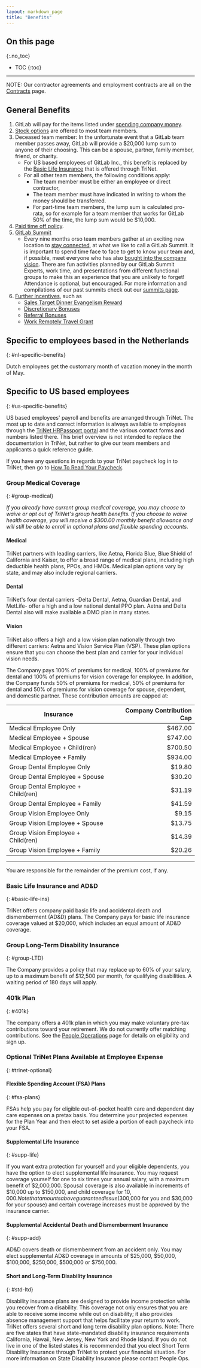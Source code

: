 ```yaml
---
layout: markdown_page
title: "Benefits"
---
```



## On this page
{:.no_toc}

- TOC
{:toc}

----


NOTE: Our contractor agreements and employment contracts are all on the [Contracts](https://about.gitlab.com/handbook/contracts/) page.



## General Benefits

1. GitLab will pay for the items listed under [spending company money](https://about.gitlab.com/handbook/#spending-company-money).
1. [Stock options](/handbook/stock-options/) are offered to most team members.
1.  Deceased team member:
    In the unfortunate event that a GitLab team member passes away, GitLab will
    provide a $20,000 lump sum to anyone of their choosing. This can be a spouse,
    partner, family member, friend, or charity.
      * For US based employees of GitLab Inc., this benefit is replaced by the
        [Basic Life Insurance](#basic-life-ins) that is offered through TriNet.
      * For all other team members, the following conditions apply:
         * The team member must be either an employee or direct contractor,
         * The team member must have indicated in writing to whom the money
           should be transferred.
         * For part-time team members, the lump sum is calculated pro-rata, so
           for example for a team member that works for GitLab 50% of the time,
           the lump sum would be $10,000.
1. [Paid time off policy](https://about.gitlab.com/handbook/#paid-time-off).
1. [GitLab Summit](https://about.gitlab.com/culture/summits)
   * Every nine months orso team members gather at an exciting new location to [stay connected](https://about.gitlab.com/2016/12/05/how-we-stay-connected-as-a-remote-company/), at what we like to call a GitLab Summit. It is important to spend time face to face to get to know your team and, if possible, meet everyone who has also [bought into the company vision](http://www.excitingrole.com/how-to-do-startup-due-diligence/#.h/). There are fun activities planned by our GitLab Summit Experts, work time, and presentations from different functional groups to make this an experience that you are unlikely to forget! Attendance is optional, but encouraged. For more information and compilations of our past summits check out our [summits page](https://about.gitlab.com/culture/summits). 
1. [Further incentives](https://about.gitlab.com/handbook/#incentives), such as
   - [Sales Target Dinner Evangelism Reward](https://about.gitlab.com/handbook/#sales-target-dinner)
   - [Discretionary Bonuses](https://about.gitlab.com/handbook/#discretionary-bonuses)
   - [Referral Bonuses](https://about.gitlab.com/handbook/#referral-bonuses)
   - [Work Remotely Travel Grant](https://about.gitlab.com/handbook/#work-remotely-travel-grant)


## Specific to employees based in the Netherlands
{: #nl-specific-benefits}

Dutch employees get the customary month of vacation money in the month of May.

## Specific to US based employees
{: #us-specific-benefits}

US based employees' payroll and benefits are arranged through TriNet. The most up
to date and correct information is always available to employees through the
[TriNet HRPassport portal](https://www.hrpassport.com) and the various contact forms
and numbers listed there. This brief overview is not intended to replace the
documentation in TriNet, but rather to give our team members and applicants a
quick reference guide.

If you have any questions in regards to your TriNet paycheck log in to TriNet, then go to [How To Read Your Paycheck](https://www.hrpassport.com/Help/Docs/pdf/Readpaycheck_US.pdf).

### Group Medical Coverage
{: #group-medical}

_If you already have current group medical coverage, you may choose to waive or
opt out of TriNet's group health benefits. If you choose to waive health coverage,
you will receive a $300.00 monthly benefit allowance and will still be able to
enroll in optional plans and flexible spending accounts._

#### Medical

TriNet partners with leading carriers, like Aetna, Florida Blue, Blue Shield of
California and Kaiser, to offer a broad range of medical plans, including high
deductible health plans, PPOs, and HMOs. Medical plan options vary by state, and
may also include regional carriers.

#### Dental

TriNet's four dental carriers -Delta Dental, Aetna, Guardian Dental, and MetLife-
offer a high and a low national dental PPO plan. Aetna and Delta Dental also
will make available a DMO plan in many states.

#### Vision

TriNet also offers a high and a low vision plan nationally through two different
carriers: Aetna and Vision Service Plan (VSP). These plan options ensure that
you can choose the best plan and carrier for your individual vision needs.

The Company pays 100% of premiums for medical, 100% of premiums for dental and
100% of premiums for vision coverage for employee. In addition, the Company
funds 50% of premiums for medical, 50% of premiums for dental and 50% of premiums
for vision coverage for spouse, dependent, and domestic partner. These contribution
amounts are capped at:

| Insurance                          | Company Contribution Cap |
| ---------------------------------- | -----------------------: |
| Medical Employee Only              |                  $467.00 |
| Medical Employee + Spouse          |                  $747.00 |
| Medical Employee + Child(ren)      |                  $700.50 |
| Medical Employee + Family          |                  $934.00 |
| Group Dental Employee Only         |                   $19.80 |
| Group Dental Employee + Spouse     |                   $30.20 |
| Group Dental Employee + Child(ren) |                   $31.19 |
| Group Dental Employee + Family     |                   $41.59 |
| Group Vision Employee Only         |                    $9.15 |
| Group Vision Employee + Spouse     |                   $13.75 |
| Group Vision Employee + Child(ren) |                   $14.39 |
| Group Vision Employee + Family     |                   $20.26 |

---

You are responsible for the remainder of the premium cost, if any.



### Basic Life Insurance and AD&D
{: #basic-life-ins}

TriNet offers company paid basic life and accidental death and dismemberment (AD&D)
plans. The Company pays for basic life insurance coverage valued at $20,000, which
includes an equal amount of AD&D coverage.

### Group Long-Term Disability Insurance
{: #group-LTD}

The Company provides a policy that may replace up to 60% of your salary, up to
a maximum benefit of $12,500 per month, for qualifying disabilities. A waiting
period of 180 days will apply.

### 401k Plan
{: #401k}

The company offers a 401k plan in which you may make voluntary pre-tax contributions
toward your retirement. We do not currently offer matching contributions. See the
[People Operations](https://about.gitlab.com/handbook/people-operations/) page for
details on eligibility and sign up.


### Optional TriNet Plans Available at Employee Expense
{: #trinet-optional}

#### Flexible Spending Account (FSA) Plans
{: #fsa-plans}

FSAs help you pay for eligible out-of-pocket health care and dependent day care expenses
on a pretax basis. You determine your projected expenses for the Plan Year and then
elect to set aside a portion of each paycheck into your FSA.

#### Supplemental Life Insurance
{: #supp-life}

If you want extra protection for yourself and your eligible dependents, you have
the option to elect supplemental life insurance. You may request coverage yourself
for one to six times your annual salary, with a maximum benefit of $2,000,000.
Spousal coverage is also available in increments of $10,000 up to $150,000, and
child coverage for $10,000. Note that amounts above guaranteed issue
($300,000 for you and $30,000 for your spouse) and certain coverage increases
must be approved by the insurance carrier.

#### Supplemental Accidental Death and Dismemberment Insurance
{: #supp-add}

AD&D covers death or dismemberment from an accident only. You may elect supplemental
AD&D coverage in amounts of $25,000, $50,000, $100,000, $250,000, $500,000 or $750,000.

#### Short and Long-Term Disability Insurance
{: #std-ltd}

Disability insurance plans are designed to provide income protection while you recover
from a disability. This coverage not only ensures that you are able to receive some
income while out on disability; it also provides absence management support that helps
facilitate your return to work. TriNet offers several short and long term disability
plan options. Note: There are five states that have state-mandated disability insurance requirements
California, Hawaii, New Jersey, New York and Rhode Island. If you do not live in one of the listed
states it is recommended that you elect Short Term Disability Insurance through TriNet to protect
your financial situation. For more information on State Disability Insurance please contact People Ops.
